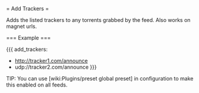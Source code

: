 = Add Trackers =

Adds the listed trackers to any torrents grabbed by the feed. Also works on magnet urls.

=== Example ===

{{{
add_trackers:
  - http://tracker1.com/announce
  - udp://tracker2.com/announce
}}}

TIP: You can use [wiki:Plugins/preset global preset] in configuration to make this enabled on all feeds.